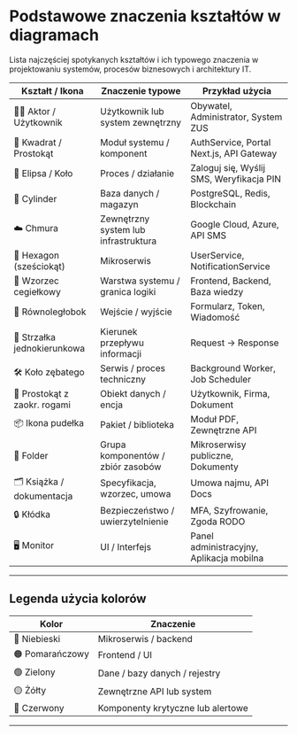 # Podstawowe znaczenia kształtów w diagramach

Lista najczęściej spotykanych kształtów i ich typowego znaczenia w projektowaniu systemów, procesów biznesowych i architektury IT.

| Kształt / Ikona           | Znaczenie typowe                       | Przykład użycia                            |
|---------------------------|----------------------------------------|--------------------------------------------|
| 🧍‍♂️ Aktor / Użytkownik     | Użytkownik lub system zewnętrzny       | Obywatel, Administrator, System ZUS        |
| 🔲 Kwadrat / Prostokąt     | Moduł systemu / komponent              | AuthService, Portal Next.js, API Gateway   |
| 🔄 Elipsa / Koło           | Proces / działanie                     | Zaloguj się, Wyślij SMS, Weryfikacja PIN   |
| 📀 Cylinder                | Baza danych / magazyn                  | PostgreSQL, Redis, Blockchain              |
| ☁️ Chmura                  | Zewnętrzny system lub infrastruktura   | Google Cloud, Azure, API SMS               |
| 🧩 Hexagon (sześciokąt)    | Mikroserwis                            | UserService, NotificationService           |
| 🧱 Wzorzec cegiełkowy      | Warstwa systemu / granica logiki       | Frontend, Backend, Baza wiedzy             |
| 🔗 Równoległobok           | Wejście / wyjście                     | Formularz, Token, Wiadomość                |
| 🧷 Strzałka jednokierunkowa | Kierunek przepływu informacji          | Request → Response                         |
| 🛠️ Koło zębatego           | Serwis / proces techniczny             | Background Worker, Job Scheduler           |
| 🪪 Prostokąt z zaokr. rogami | Obiekt danych / encja                 | Użytkownik, Firma, Dokument                |
| 📦 Ikona pudełka           | Pakiet / biblioteka                    | Moduł PDF, Zewnętrzne API                  |
| 📁 Folder                  | Grupa komponentów / zbiór zasobów      | Mikroserwisy publiczne, Dokumenty          |
| 🗂️ Książka / dokumentacja  | Specyfikacja, wzorzec, umowa           | Umowa najmu, API Docs                      |
| 🔒 Kłódka                  | Bezpieczeństwo / uwierzytelnienie      | MFA, Szyfrowanie, Zgoda RODO               |
| 🖥️ Monitor                 | UI / Interfejs                         | Panel administracyjny, Aplikacja mobilna   |

---

## Legenda użycia kolorów

| Kolor       | Znaczenie                          |
|-------------|------------------------------------|
| 🔵 Niebieski | Mikroserwis / backend              |
| 🟠 Pomarańczowy | Frontend / UI                  |
| 🟢 Zielony   | Dane / bazy danych / rejestry      |
| 🟡 Żółty     | Zewnętrzne API lub system          |
| 🔴 Czerwony  | Komponenty krytyczne lub alertowe  |

---
